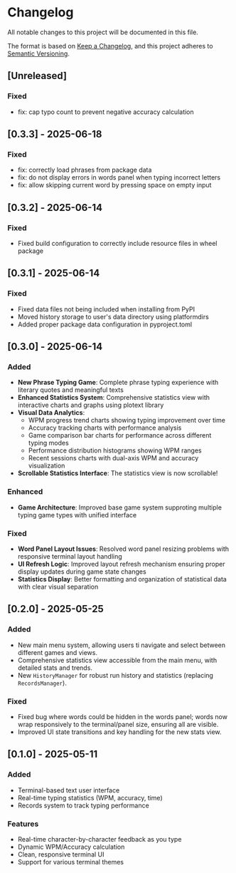 # Changelog

All notable changes to this project will be documented in this file.

The format is based on [Keep a Changelog](https://keepachangelog.com/en/1.1.0/),
and this project adheres to [Semantic Versioning](https://semver.org/spec/v2.0.0.html).

## [Unreleased]

### Fixed

- fix: cap typo count to prevent negative accuracy calculation

## [0.3.3] - 2025-06-18

### Fixed

- fix: correctly load phrases from package data
- fix: do not display errors in words panel when typing incorrect letters
- fix: allow skipping current word by pressing space on empty input

## [0.3.2] - 2025-06-14

### Fixed

- Fixed build configuration to correctly include resource files in wheel package

## [0.3.1] - 2025-06-14

### Fixed
- Fixed data files not being included when installing from PyPI
- Moved history storage to user's data directory using platformdirs
- Added proper package data configuration in pyproject.toml

## [0.3.0] - 2025-06-14

### Added
- **New Phrase Typing Game**: Complete phrase typing experience with literary quotes and meaningful texts
- **Enhanced Statistics System**: Comprehensive statistics view with interactive charts and graphs using plotext library
- **Visual Data Analytics**: 
  - WPM progress trend charts showing typing improvement over time
  - Accuracy tracking charts with performance analysis
  - Game comparison bar charts for performance across different typing modes
  - Performance distribution histograms showing WPM ranges
  - Recent sessions charts with dual-axis WPM and accuracy visualization
- **Scrollable Statistics Interface**: The statistics view is now scrollable!

### Enhanced
- **Game Architecture**: Improved base game system supproting multiple typing game types with unified interface

### Fixed
- **Word Panel Layout Issues**: Resolved word panel resizing problems with responsive terminal layout handling
- **UI Refresh Logic**: Improved layout refresh mechanism ensuring proper display updates during game state changes
- **Statistics Display**: Better formatting and organization of statistical data with clear visual separation


## [0.2.0] - 2025-05-25

### Added
- New main menu system, allowing users ti navigate and select between different games and views.
- Comprehensive statistics view accessible from the main menu, with detailed stats and trends.
- New `HistoryManager` for robust run history and statistics (replacing `RecordsManager`).

### Fixed
- Fixed bug where words could be hidden in the words panel; words now wrap responsively to the terminal/panel size, ensuring all are visible.
- Improved UI state transitions and key handling for the new stats view.


## [0.1.0] - 2025-05-11

### Added
- Terminal-based text user interface
- Real-time typing statistics (WPM, accuracy, time)
- Records system to track typing performance

### Features
- Real-time character-by-character feedback as you type
- Dynamic WPM/Accuracy calculation
- Clean, responsive terminal UI
- Support for various terminal themes

